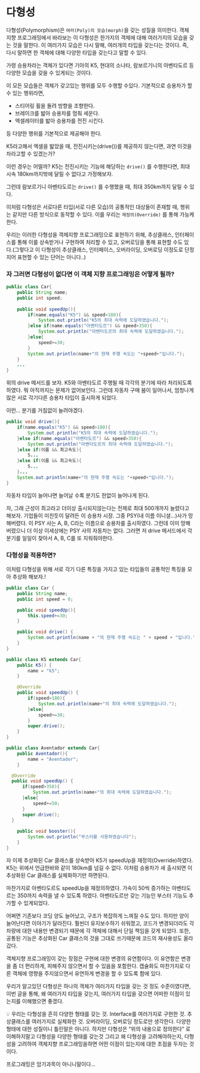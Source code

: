 # 다형성

다형성(Polymorphism)은 `여러(Poly)의 모습(morph)`을 갖는 성질을 의미한다. 객체 지향 프로그래밍에서 바라보는 이 다형성은 한가지의 객체에 대해 여러가지의 모습을 갖는 것을 말한다. 이 여러가지 모습은 다시 말해, 여러개의 타입을 갖는다는 것이다. 즉, 다시 말하면 한 객체에 대해 다양한 타입을 갖는다고 말할 수 있다.

가령 승용차라는 객체가 있다면 기아의 K5, 현대의 소나타, 람보르기니의 아벤타도르 등 다양한 모습을 갖을 수 있게되는 것이다.

이 모든 모습들은 객체가 갖고있는 행위를 모두 수행할 수있다. 기본적으로 승용차가 할 수 있는 행위라면, 

- 스티어링 휠을 돌려 방향을 조향한다.
- 브레이크를 밟아 승용차를 멈춰 세운다.
- 엑셀레이터를 밟아 승용차를 전진 시킨다.

등 다양한 행위를 기본적으로 제공해야 한다.

K5라고해서 엑셀을 밟았을 때, 전진시키는(drive())를 제공하지 않는다면, 과연 이것을 차라고할 수 있겠는가?

이런 경우는 어떨까? K5는 전진시키는 기능에 해당하는 `drive()` 를 수행한다면, 최대 시속 180km까지밖에 달릴 수 없다고 가정해보자.

그런데 람보르기니 아벤타도르는  `drive()` 를 수행했을 때, 최대 350km까지 달릴 수 있다.

이처럼 다형성은 서로다른 타입(서로 다른 모습)의 공통적인 대상들이 존재할 때, 행위는 같지만 다른 방식으로 동작할 수 있다. 이를 우리는 `재정의(Override)` 를 통해 가능케 한다.

우리는 이러한 다형성을 객체지향 프로그래밍으로 표현하기 위해, 추상클래스, 인터페이스를 통해 이를 상속받거나 구현하여 처리할 수 있고, 오버로딩을 통해 표현할 수도 있다.(그렇다고 이 다형성이 추상클래스, 인터페이스, 오버라이딩, 오버로딩 이정도로 단정지어 표현할 수 있는 단어는 아니다..)

### 자 그러면 다형성이 없다면 이 객체 지향 프로그래밍은 어떻게 될까?

```java
public class Car{
	public String name;
	public int speed;
	
	public void speedUp(){
		if(name.equals("K5") && speed>180){
			System.out.println("K5의 최대 속력에 도달하였습니다.");
		}else if(name.equals("아벤타도르") && speed>350){
			System.out.println("아벤타도르의 최대 속력에 도달하였습니다.");
		}else{
			speed+=30;
		}
		System.out.println(name+"의 현재 주행 속도는 "+speed+"입니다.");
	}
	...
}
```

위의 drive 메서드를 보자. K5와 아벤타도르 주행될 때 각각의 분기에 따라 처리되도록 하였다. 뭐 아직까지는 문제가 없어보인다. 그런데 자동차 구매 붐이 일어나서, 엄청나게 많은 서로 각기다른 승용차 타입이 출시하게 되었다.

이런… 분기를 거침없이 늘려야겠다.

```java
public void drive(){
	if(name.equals("K5") && speed>180){
		System.out.println("K5의 최대 속력에 도달하였습니다.");
	}else if(name.equals("아벤타도르") && speed>350){
		System.out.println("아벤타도르의 최대 속력에 도달하였습니다.");
	}else if(이름 && 최고속도){
		S...
	}else if(이름 && 최고속도){
		S...
	}...
	System.out.println(name+"의 현재 주행 속도는 "+speed+"입니다.");
}
```

자동차 타입이 늘어나면 늘어날 수록 분기도 한없이 늘어나게 된다.

자, 그래 근성이 최고라고 더이상 출시되지않는다는 전제로 최대 500개까지 늘렸다고 해보자. 기업들이 미친듯이 달려든 이 승용차 시장. 그중 PSY(내 이름 이니셜…)사가 망해버렸다. 이 PSY 사는 A, B, C라는 이름으로 승용차를 출시하였다. 그런데 이미 망해버렸으니 더 이상 이세상에는 PSY 사의 자동차는 없다. 그러면 저 drive 메서드에서 각 분기를 일일이 찾아서 A, B, C를 또 지워줘야한다.

### 다형성을 적용하면?

이처럼 다형성을 위해 서로 각기 다른 특징을 가지고 있는 타입들의 공통적인 특징을 모아 추상화 해보자.!

```java
public class Car {
    public String name;
    public int speed = 0;

    public void speedUp(){
        this.speed+=30;
    }

    public void drive() {
        System.out.println(name + "의 현재 주행 속도는 " + speed + "입니다.");
    }
}
```

```java
public class K5 extends Car{
    public K5() {
        name = "k5";
    }

    @Override
    public void speedUp() {
        if(speed>180){
            System.out.println(name+"의 최대 속력에 도달하였습니다.");
        }else{
            speed+=30;
        }
        super.drive();
    }
}
```

```java
public class Aventador extends Car{
	public Aventador(){
		name = "Aventador";
	}

  @Override
  public void speedUp() {
      if(speed>350){
          System.out.println(name+"의 최대 속력에 도달하였습니다.");
      }else{
          speed+=50;
      }
      super.drive();
  }
	
	public void booster(){
		System.out.println("부스터를 사용하였습니다");
	}
}
```

자 이제 추상화된 Car 클래스를 상속받아 K5가 speedUp을 재정의(Override)하였다. K5는 위에서 언급한바와 같이 180km를 넘길 수 없다. 이처럼 승용차가 새 출시되면 이 추상화된 Car 클래스를 실체화하기만 하면된다.

마찬가지로 아벤타도르도 speedUp을 재정의하였다. 가속이 50씩 증가하는 아벤타도르는 350까지 속력을 낼 수 있도록 하였다. 아벤타도르만 갖는 기능인 부스터 기능도 추가할 수 있게되었다.

어쩌면 기존보다 코딩 양도 늘어났고, 구조가 복잡하게 느껴질 수도 있다. 하지만 양이 늘어난다면 이야기가 달라진다. 훨씬더 유지보수하기 쉬워졌고, 코드가 변경되더라도 각 차량에 대한 내용만 변경되기 때문에 각 객체에 대해서 단일 책임을 갖게 되었다. 또한, 공통된 기능은 추상화된 Car 클래스의 것을 그대로 쓰기때문에 코드의 재사용성도 올라갔다.

객체지향 프로그래밍이 갖는 장점은 구현에 대한 변경의 유연함이다. 이 유연함은 변경을 좀 더 편리하게, 피해주지 않으면서 할 수 있음을 포함한다. 캡슐화도 마찬가지로 다른 객체에 영향을 주지않으면서 유연하게 변경을 할 수 있도록 함에 있다. 

우리가 알고있던 다형성은 하나의 객체가 여러가지 타입을 갖는 것 정도 수준이였다면, 이번 글을 통해, 왜 여러가지 타입을 갖는지, 여러가지 타입을 갖으면 어떠한 이점이 있는지를 이해했으면 좋겠다.

<aside>
💡 우리는 다형성을 흔히 다양한 형태를 갖는 것. Interface를 여러가지로 구현한 것. 추상클래스를 여러가지로 실체화한 것. 오버라이딩, 오버로딩 정도로만 생각한다. 다양한 형태에 대한 성질이니 틀린말은 아니다.
하지만 다형성은 “위의 내용으로 정의한다” 로 이해하지말고 다형성을 다양한 형태를 갖는것 그리고 왜 다형성을 고려해야하는지, 다형성을 고려하여 객체지향 프로그래밍을하면 어떤 이점이 있는지에 대한 초점을 두자는 것이다.

프로그래밍은 암기과목이 아니니말이다…

</aside>